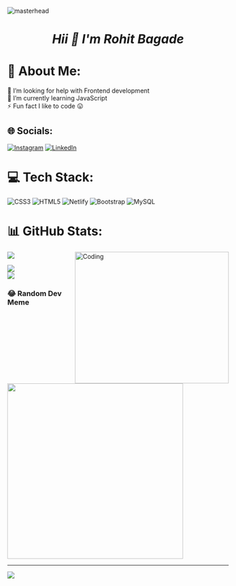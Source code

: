 ![masterhead](https://www.digitaladlectio.com/wp-content/uploads/2020/04/New-PNC-Animated-Banners.gif)
<h1 align="center"> <i>Hii 👋 I'm Rohit Bagade</i>  </h1> 


# 💫 About Me:
🤝 I’m looking for help with Frontend development<br>🌱 I’m currently learning JavaScript<br>⚡ Fun fact I like to code 😛


## 🌐 Socials:
[![Instagram](https://img.shields.io/badge/Instagram-%23E4405F.svg?logo=Instagram&logoColor=white)](https://instagram.com/rohitbagade935) [![LinkedIn](https://img.shields.io/badge/LinkedIn-%230077B5.svg?logo=linkedin&logoColor=white)](https://linkedin.com/in/rohit-bagade-webdev935) 

# 💻 Tech Stack:
![CSS3](https://img.shields.io/badge/css3-%231572B6.svg?style=for-the-badge&logo=css3&logoColor=white) ![HTML5](https://img.shields.io/badge/html5-%23E34F26.svg?style=for-the-badge&logo=html5&logoColor=white) ![Netlify](https://img.shields.io/badge/netlify-%23000000.svg?style=for-the-badge&logo=netlify&logoColor=#00C7B7) ![Bootstrap](https://img.shields.io/badge/bootstrap-%238511FA.svg?style=for-the-badge&logo=bootstrap&logoColor=white) ![MySQL](https://img.shields.io/badge/mysql-%2300000f.svg?style=for-the-badge&logo=mysql&logoColor=white)


# 📊 GitHub Stats:
![](https://github-readme-stats.vercel.app/api?username=Rohitbagade-cs&theme=dark&hide_border=false&include_all_commits=true&count_private=false) 
<img display:inline align="right" alt="Coding" width="350" height="300" src="https://user-images.githubusercontent.com/24864482/111586408-c8dd8a80-878e-11eb-94c8-483e2962a667.gif"><br/>

![](https://github-readme-streak-stats.herokuapp.com/?user=Rohitbagade-cs&theme=dark&hide_border=false)<br/>
![](https://github-readme-stats.vercel.app/api/top-langs/?username=Rohitbagade-cs&theme=dark&hide_border=false&include_all_commits=true&count_private=false&layout=compact)




### 😂 Random Dev Meme
<img src='https://randommeme-five.vercel.app/' style="height: 400px;"/>

---
[![](https://visitcount.itsvg.in/api?id=Rohitbagade-cs&icon=0&color=0)](https://visitcount.itsvg.in)

<!-- Proudly created with GPRM ( https://gprm.itsvg.in ) -->
